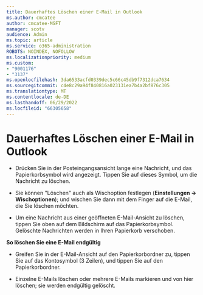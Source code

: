 ```yaml
---
title: Dauerhaftes Löschen einer E-Mail in Outlook
ms.author: cmcatee
author: cmcatee-MSFT
manager: scotv
audience: Admin
ms.topic: article
ms.service: o365-administration
ROBOTS: NOINDEX, NOFOLLOW
ms.localizationpriority: medium
ms.custom:
- "9001176"
- "3137"
ms.openlocfilehash: 3da6533acfd0339dec5c66c45db9f7312dca7634
ms.sourcegitcommit: c4e8c29a94f840816a023131ea7b4a2bf876c305
ms.translationtype: MT
ms.contentlocale: de-DE
ms.lasthandoff: 06/29/2022
ms.locfileid: "66305658"
---
```

# <a name="permanently-delete-an-email-in-outlook"></a>Dauerhaftes Löschen einer E-Mail in Outlook

- Drücken Sie in der Posteingangsansicht lange eine Nachricht, und das Papierkorbsymbol wird angezeigt. Tippen Sie auf dieses Symbol, um die Nachricht zu löschen.

- Sie können "Löschen" auch als Wischoption festlegen (**Einstellungen -> Wischoptionen**); und wischen Sie dann mit dem Finger auf die E-Mail, die Sie löschen möchten. 

- Um eine Nachricht aus einer geöffneten E-Mail-Ansicht zu löschen, tippen Sie oben auf dem Bildschirm auf das Papierkorbsymbol. Gelöschte Nachrichten werden in Ihren Papierkorb verschoben. 

**So löschen Sie eine E-Mail endgültig**

- Greifen Sie in der E-Mail-Ansicht auf den Papierkorbordner zu, tippen Sie auf das Kontosymbol (3 Zeilen), und tippen Sie auf den Papierkorbordner.

- Einzelne E-Mails löschen oder mehrere E-Mails markieren und von hier löschen; sie werden endgültig gelöscht.